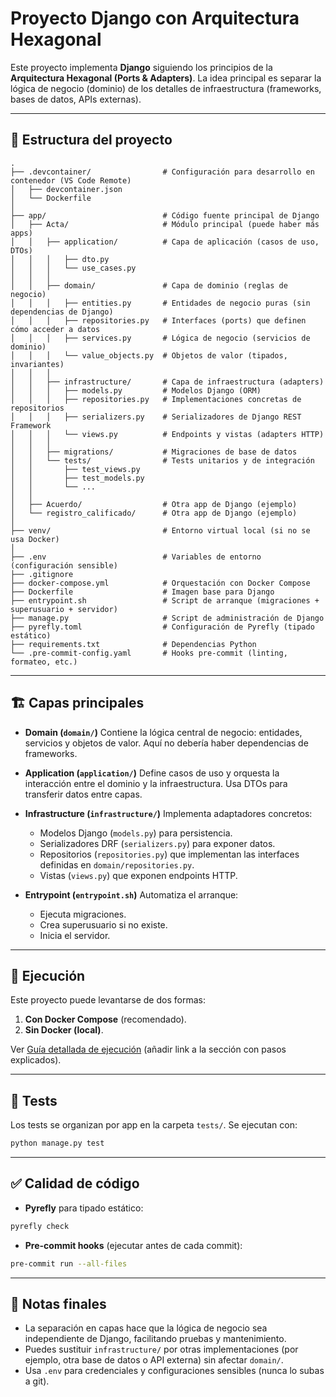 # Proyecto Django con Arquitectura Hexagonal

Este proyecto implementa **Django** siguiendo los principios de la **Arquitectura Hexagonal (Ports & Adapters)**.
La idea principal es separar la lógica de negocio (dominio) de los detalles de infraestructura (frameworks, bases de datos, APIs externas).

---

## 📂 Estructura del proyecto

```
.
├── .devcontainer/                # Configuración para desarrollo en contenedor (VS Code Remote)
│   ├── devcontainer.json
│   └── Dockerfile
│
├── app/                          # Código fuente principal de Django
│   ├── Acta/                     # Módulo principal (puede haber más apps)
│   │   ├── application/          # Capa de aplicación (casos de uso, DTOs)
│   │   │   ├── dto.py
│   │   │   └── use_cases.py
│   │   │
│   │   ├── domain/               # Capa de dominio (reglas de negocio)
│   │   │   ├── entities.py       # Entidades de negocio puras (sin dependencias de Django)
│   │   │   ├── repositories.py   # Interfaces (ports) que definen cómo acceder a datos
│   │   │   ├── services.py       # Lógica de negocio (servicios de dominio)
│   │   │   └── value_objects.py  # Objetos de valor (tipados, invariantes)
│   │   │
│   │   ├── infrastructure/       # Capa de infraestructura (adapters)
│   │   │   ├── models.py         # Modelos Django (ORM)
│   │   │   ├── repositories.py   # Implementaciones concretas de repositorios
│   │   │   ├── serializers.py    # Serializadores de Django REST Framework
│   │   │   └── views.py          # Endpoints y vistas (adapters HTTP)
│   │   │
│   │   ├── migrations/           # Migraciones de base de datos
│   │   └── tests/                # Tests unitarios y de integración
│   │       ├── test_views.py
│   │       ├── test_models.py
│   │       └── ...
│   │
│   ├── Acuerdo/                  # Otra app de Django (ejemplo)
│   └── registro_calificado/      # Otra app de Django (ejemplo)
│
├── venv/                         # Entorno virtual local (si no se usa Docker)
│
├── .env                          # Variables de entorno (configuración sensible)
├── .gitignore
├── docker-compose.yml            # Orquestación con Docker Compose
├── Dockerfile                    # Imagen base para Django
├── entrypoint.sh                 # Script de arranque (migraciones + superusuario + servidor)
├── manage.py                     # Script de administración de Django
├── pyrefly.toml                  # Configuración de Pyrefly (tipado estático)
├── requirements.txt              # Dependencias Python
└── .pre-commit-config.yaml       # Hooks pre-commit (linting, formateo, etc.)
```

---

## 🏗️ Capas principales

* **Domain (`domain/`)**
  Contiene la lógica central de negocio: entidades, servicios y objetos de valor.
  Aquí no debería haber dependencias de frameworks.

* **Application (`application/`)**
  Define casos de uso y orquesta la interacción entre el dominio y la infraestructura.
  Usa DTOs para transferir datos entre capas.

* **Infrastructure (`infrastructure/`)**
  Implementa adaptadores concretos:

  * Modelos Django (`models.py`) para persistencia.
  * Serializadores DRF (`serializers.py`) para exponer datos.
  * Repositorios (`repositories.py`) que implementan las interfaces definidas en `domain/repositories.py`.
  * Vistas (`views.py`) que exponen endpoints HTTP.

* **Entrypoint (`entrypoint.sh`)**
  Automatiza el arranque:

  * Ejecuta migraciones.
  * Crea superusuario si no existe.
  * Inicia el servidor.

---

## 🚀 Ejecución

Este proyecto puede levantarse de dos formas:

1. **Con Docker Compose** (recomendado).
2. **Sin Docker (local)**.

Ver [Guía detallada de ejecución](#) (añadir link a la sección con pasos explicados).

---

## 🧪 Tests

Los tests se organizan por app en la carpeta `tests/`.
Se ejecutan con:

```bash
python manage.py test
```

---

## ✅ Calidad de código

* **Pyrefly** para tipado estático:

```bash
pyrefly check
```

* **Pre-commit hooks** (ejecutar antes de cada commit):

```bash
pre-commit run --all-files
```

---

## 📌 Notas finales

* La separación en capas hace que la lógica de negocio sea independiente de Django, facilitando pruebas y mantenimiento.
* Puedes sustituir `infrastructure/` por otras implementaciones (por ejemplo, otra base de datos o API externa) sin afectar `domain/`.
* Usa `.env` para credenciales y configuraciones sensibles (nunca lo subas a git).
